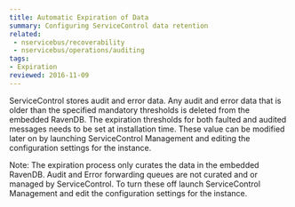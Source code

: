 ```yaml
---
title: Automatic Expiration of Data
summary: Configuring ServiceControl data retention
related:
 - nservicebus/recoverability
 - nservicebus/operations/auditing
tags:
- Expiration
reviewed: 2016-11-09
---
```


ServiceControl stores audit and error data. Any audit and error data that is older than the specified mandatory thresholds is deleted from the embedded RavenDB. The expiration thresholds for both faulted and audited messages needs to be set at installation time. These value can be modified later on by launching ServiceControl Management and editing the configuration settings for the instance.

Note: The expiration process only curates the data in the embedded RavenDB. Audit and Error forwarding queues are not curated and or managed by ServiceControl. To turn these off launch ServiceControl Management and edit the configuration settings for the instance.
